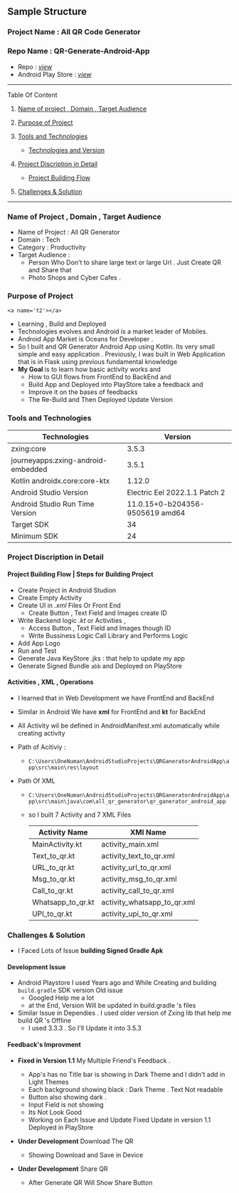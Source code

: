 ## Sample Structure

### Project Name : All QR Code Generator

### Repo Name : QR-Generate-Android-App

- Repo : [_view_](https://github.com/one-numan/QR-Generate-Android-App)
- Android Play Store : [_view_](https://play.google.com/store/apps/details?id=com.all_qr_generator.qr_ganerator_android_app&pcampaignid=web_share)

---

Table Of Content

1. [Name of project , Domain , Target Audience](#t1)
2. [Purpose of Project](#t2)

3. [Tools and Technologies](#t3)

   - [Technologies and Version](#t3_1)

4. [Project Discription in Detail](#t4)

   - [Project Building Flow](#t4_1)

5. [Challenges & Solution](#t6)

---

### Name of Project , Domain , Target Audience

<a name='t1'></a>

- Name of Project : All QR Generator
- Domain : Tech
- Category : Productivity
- Target Audience :
  - Person Who Don't to share large text or large Url . Just Create QR and Share that
  - Photo Shops and Cyber Cafes .

### Purpose of Project

    <a name='t2'></a>

- Learning , Build and Deployed
- Technologies evolves and Android is a market leader of Mobiles.
- Android App Market is Oceans for Developer .
- So I built and QR Generator Android App using Kotlin. Its very small simple and easy application . Previously, I was built in Web Application that is in Flask using previous fundamental knowledge
- **My Goal** is to learn how basic activity works and
  - How to GUI flows from FrontEnd to BackEnd and
  - Build App and Deployed into PlayStore take a feedback and
  - Improve it on the bases of feedbacks
  - The Re-Build and Then Deployed Update Version

### Tools and Technologies

<a name='t3'></a>

| Technologies                       | Version                         |
| ---------------------------------- | ------------------------------- |
| zxing:core                         | 3.5.3                           |
| journeyapps:zxing-android-embedded | 3.5.1                           |
| Kotlin androidx.core:core-ktx      | 1.12.0                          |
| Android Studio Version             | Electric Eel 2022.1.1 Patch 2   |
| Android Studio Run Time Version    | 11.0.15+0-b204356-9505619 amd64 |
| Target SDK                         | 34                              |
| Minimum SDK                        | 24                              |

### Project Discription in Detail

<a name='t4'></a>

#### Project Building Flow | Steps for Building Project

- Create Project in Android Studion
- Create Empty Activity
- Create UI in _.xml_ Files Or Front End
  - Create Button , Text Field and Images create ID
- Write Backend logic _.kt_ or Activities ,
  - Access Button , Text Field and Images though ID
  - Write Bussiness Logic Call Library and Performs Logic
- Add App Logo
- Run and Test
- Generate Java KeyStore .jks : that help to update my app
- Generate Signed Bundle `abb` and Deployed on PlayStore

#### Activities , XML , Operations

- I learned that in Web Development we have FrontEnd and BackEnd
- Similar in Android We have **xml** for FrontEnd and **kt** for BackEnd
- All Activity wil be defined in AndroidManifest.xml automatically while creating activity
- Path of Acitiviy :

  - `C:\Users\OneNuman\AndroidStudioProjects\QRGaneratorAndroidApp\app\src\main\res\layout`

- Path Of XML

  - `C:\Users\OneNuman\AndroidStudioProjects\QRGaneratorAndroidApp\app\src\main\java\com\all_qr_generator\qr_ganerator_android_app`

  - so I built 7 Activity and 7 XML Files

    | Activity Name     | XMl Name                    |
    | ----------------- | --------------------------- |
    | MainActivity.kt   | activity_main.xml           |
    | Text_to_qr.kt     | activity_text_to_qr.xml     |
    | URL_to_qr.kt      | activity_url_to_qr.xml      |
    | Msg_to_qr.kt      | activity_msg_to_qr.xml      |
    | Call_to_qr.kt     | activity_call_to_qr.xml     |
    | Whatsapp_to_qr.kt | activity_whatsapp_to_qr.xml |
    | UPI_to_qr.kt      | activity_upi_to_qr.xml      |

### Challenges & Solution

<a name='t5'></a>

- I Faced Lots of Issue **building Signed Gradle Apk**

#### Development Issue

- Android Playstore I used Years ago and While Creating and building `build.gradle` SDK version Old issue
  - Googled Help me a lot
  - at the End, Version Will be updated in build.gradle 's files
- Similar Issue in Dependies . I used older version of Zxing lib that help me build QR 's Offline
  - I used 3.3.3 . So I'll Update it into 3.5.3

#### Feedback's Improvment

- **Fixed in Version 1.1** My Multiple Friend's Feedback .

  - App's has no Title bar is showing in Dark Theme and I didn't add in Light Themes
  - Each background showing black : Dark Theme . Text Not readable
  - Button also showing dark .
  - Input Field is not showing
  - Its Not Look Good
  - Working on Each Issue and Update Fixed Update in version 1.1 Deployed in PlayStore

- **Under Development** Download The QR
  - Showing Download and Save in Device
- **Under Development** Share QR
  - After Generate QR Will Show Share Button
